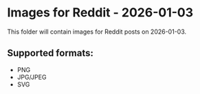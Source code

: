 # Images for Reddit - 2026-01-03

This folder will contain images for Reddit posts on 2026-01-03.

## Supported formats:
- PNG
- JPG/JPEG
- SVG
